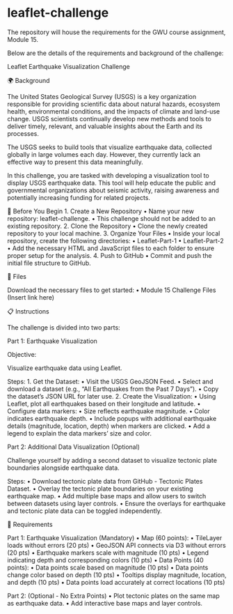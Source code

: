 # leaflet-challenge

The repository will house the requirements for the GWU course assignment, Module 15.

Below are the details of the requirements and background of the challenge:

Leaflet Earthquake Visualization Challenge

🌍 Background

The United States Geological Survey (USGS) is a key organization responsible for providing scientific data about natural hazards, ecosystem health, environmental conditions, and the impacts of climate and land-use change. USGS scientists continually develop new methods and tools to deliver timely, relevant, and valuable insights about the Earth and its processes.

The USGS seeks to build tools that visualize earthquake data, collected globally in large volumes each day. However, they currently lack an effective way to present this data meaningfully.

In this challenge, you are tasked with developing a visualization tool to display USGS earthquake data. This tool will help educate the public and governmental organizations about seismic activity, raising awareness and potentially increasing funding for related projects.

🚀 Before You Begin 1. Create a New Repository • Name your new repository: leaflet-challenge. • This challenge should not be added to an existing repository. 2. Clone the Repository • Clone the newly created repository to your local machine. 3. Organize Your Files • Inside your local repository, create the following directories: • Leaflet-Part-1 • Leaflet-Part-2 • Add the necessary HTML and JavaScript files to each folder to ensure proper setup for the analysis. 4. Push to GitHub • Commit and push the initial file structure to GitHub.

📂 Files

Download the necessary files to get started: • Module 15 Challenge Files (Insert link here)

📋 Instructions

The challenge is divided into two parts:

Part 1: Earthquake Visualization

Objective:

Visualize earthquake data using Leaflet.

Steps: 1. Get the Dataset: • Visit the USGS GeoJSON Feed. • Select and download a dataset (e.g., “All Earthquakes from the Past 7 Days”). • Copy the dataset’s JSON URL for later use. 2. Create the Visualization: • Using Leaflet, plot all earthquakes based on their longitude and latitude. • Configure data markers: • Size reflects earthquake magnitude. • Color indicates earthquake depth. • Include popups with additional earthquake details (magnitude, location, depth) when markers are clicked. • Add a legend to explain the data markers’ size and color.

Part 2: Additional Data Visualization (Optional)

Challenge yourself by adding a second dataset to visualize tectonic plate boundaries alongside earthquake data.

Steps: • Download tectonic plate data from GitHub - Tectonic Plates Dataset. • Overlay the tectonic plate boundaries on your existing earthquake map. • Add multiple base maps and allow users to switch between datasets using layer controls. • Ensure the overlays for earthquake and tectonic plate data can be toggled independently.

🎯 Requirements

Part 1: Earthquake Visualization (Mandatory) • Map (60 points): • TileLayer loads without errors (20 pts) • GeoJSON API connects via D3 without errors (20 pts) • Earthquake markers scale with magnitude (10 pts) • Legend indicating depth and corresponding colors (10 pts) • Data Points (40 points): • Data points scale based on magnitude (10 pts) • Data points change color based on depth (10 pts) • Tooltips display magnitude, location, and depth (10 pts) • Data points load accurately at correct locations (10 pts)

Part 2: (Optional - No Extra Points) • Plot tectonic plates on the same map as earthquake data. • Add interactive base maps and layer controls.
